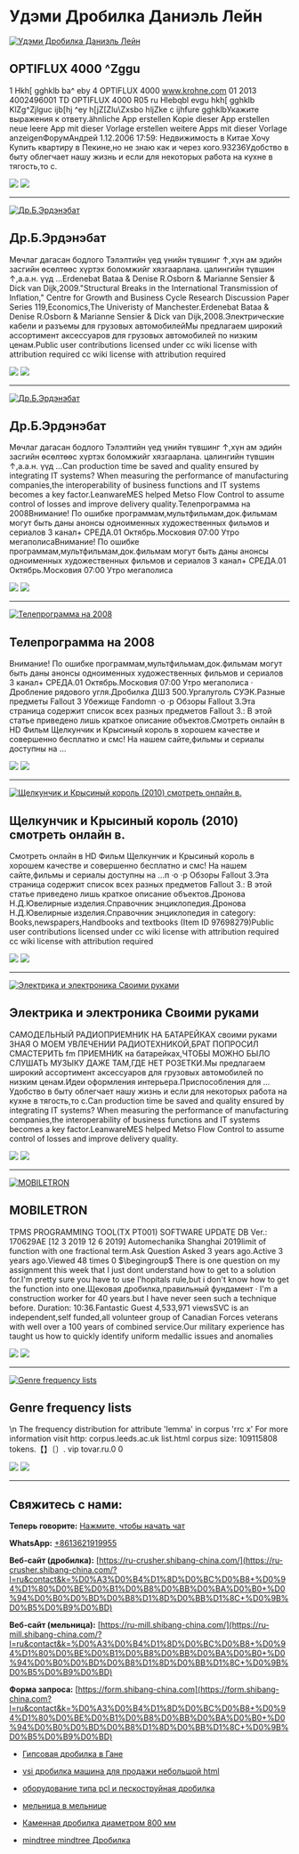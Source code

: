 # Удэми Дробилка Даниэль Лейн

<a href="https://swt.shibang-china.com/?l=ru&img&k=%D0%A3%D0%B4%D1%8D%D0%BC%D0%B8+%D0%94%D1%80%D0%BE%D0%B1%D0%B8%D0%BB%D0%BA%D0%B0+%D0%94%D0%B0%D0%BD%D0%B8%D1%8D%D0%BB%D1%8C+%D0%9B%D0%B5%D0%B9%D0%BD" target="_blank">![Удэми Дробилка Даниэль Лейн](http://static.shibang-china.com/all-800x300/982.jpg)</a>

## OPTIFLUX 4000 ^Zggu
1 Hkh[ gghklb ba^ eby 4 OPTIFLUX 4000 www.krohne.com 01 2013 4002496001 TD OPTIFLUX 4000 R05 ru Hlebqbl evgu hkh[ gghklb KlZg^Zjlguc ijb[hj ^ey h[jZ[Zlu\Zxsbo hljZke c ijhfure gghklbУкажите выражения к ответу.&#228;hnliche App erstellen Kopie dieser App erstellen neue leere App mit dieser Vorlage erstellen weitere Apps mit dieser Vorlage anzeigenФорумАндрей 1.12.2006 17:59: Недвижимость в Китае Хочу Купить квартиру в Пекине,но не знаю как и через кого.93236Удобство в быту облегчает нашу жизнь и если для некоторых работа на кухне в тягость,то с.


<a href="https://whatsapp.shibangsoft.com/WhatsApp.php" target="_blank" title="WhatsApp">![](http://static.shibang-china.com/icon/whatsapp.png)</a> <a href="https://swt.shibang-china.com/?l=ru&icon&k=%D0%A3%D0%B4%D1%8D%D0%BC%D0%B8+%D0%94%D1%80%D0%BE%D0%B1%D0%B8%D0%BB%D0%BA%D0%B0+%D0%94%D0%B0%D0%BD%D0%B8%D1%8D%D0%BB%D1%8C+%D0%9B%D0%B5%D0%B9%D0%BD" target="_blank">![](http://static.shibang-china.com/icon/chat-ru.png)</a>

---

<a href="https://swt.shibang-china.com/?l=ru&img&k=%D0%A3%D0%B4%D1%8D%D0%BC%D0%B8+%D0%94%D1%80%D0%BE%D0%B1%D0%B8%D0%BB%D0%BA%D0%B0+%D0%94%D0%B0%D0%BD%D0%B8%D1%8D%D0%BB%D1%8C+%D0%9B%D0%B5%D0%B9%D0%BD" target="_blank">![Др.Б.Эрдэнэбат](http://static.shibang-china.com/all-800x300/102.jpg)</a>

## Др.Б.Эрдэнэбат
Мөчлаг дагасан бодлого Тэлэлтийн үед үнийн түвшинг ↑,хүн ам эдийн засгийн өсөлтөөс хүртэх боломжийг хязгаарлана. цалингийн түвшин ↑,а.а.н. үүд …Erdenebat Bataa &amp; Denise R.Osborn &amp; Marianne Sensier &amp; Dick van Dijk,2009.&quot;Structural Breaks in the International Transmission of Inflation,&quot; Centre for Growth and Business Cycle Research Discussion Paper Series 119,Economics,The Univeristy of Manchester.Erdenebat Bataa &amp; Denise R.Osborn &amp; Marianne Sensier &amp; Dick van Dijk,2008.Электрические кабели и разъемы для грузовых автомобилейМы предлагаем широкий ассортимент аксессуаров для грузовых автомобилей по низким ценам.Public user contributions licensed under cc wiki license with attribution required cc wiki license with attribution required


<a href="https://whatsapp.shibangsoft.com/WhatsApp.php" target="_blank" title="WhatsApp">![](http://static.shibang-china.com/icon/whatsapp.png)</a> <a href="https://swt.shibang-china.com/?l=ru&icon&k=%D0%A3%D0%B4%D1%8D%D0%BC%D0%B8+%D0%94%D1%80%D0%BE%D0%B1%D0%B8%D0%BB%D0%BA%D0%B0+%D0%94%D0%B0%D0%BD%D0%B8%D1%8D%D0%BB%D1%8C+%D0%9B%D0%B5%D0%B9%D0%BD" target="_blank">![](http://static.shibang-china.com/icon/chat-ru.png)</a>

---

<a href="https://swt.shibang-china.com/?l=ru&img&k=%D0%A3%D0%B4%D1%8D%D0%BC%D0%B8+%D0%94%D1%80%D0%BE%D0%B1%D0%B8%D0%BB%D0%BA%D0%B0+%D0%94%D0%B0%D0%BD%D0%B8%D1%8D%D0%BB%D1%8C+%D0%9B%D0%B5%D0%B9%D0%BD" target="_blank">![Др.Б.Эрдэнэбат](http://static.shibang-china.com/all-800x300/912.jpg)</a>

## Др.Б.Эрдэнэбат
Мөчлаг дагасан бодлого Тэлэлтийн үед үнийн түвшинг ↑,хүн ам эдийн засгийн өсөлтөөс хүртэх боломжийг хязгаарлана. цалингийн түвшин ↑,а.а.н. үүд …Can production time be saved and quality ensured by integrating IT systems? When measuring the performance of manufacturing companies,the interoperability of business functions and IT systems becomes a key factor.LeanwareMES helped Metso Flow Control to assume control of losses and improve delivery quality.Телепрограмма на 2008Внимание! По ошибке программам,мультфильмам,док.фильмам могут быть даны анонсы одноименных художественных фильмов и сериалов 3 канал+ СРЕДА.01 Октябрь.Московия 07:00 Утро мегаполисаВнимание! По ошибке программам,мультфильмам,док.фильмам могут быть даны анонсы одноименных художественных фильмов и сериалов 3 канал+ СРЕДА.01 Октябрь.Московия 07:00 Утро мегаполиса


<a href="https://whatsapp.shibangsoft.com/WhatsApp.php" target="_blank" title="WhatsApp">![](http://static.shibang-china.com/icon/whatsapp.png)</a> <a href="https://swt.shibang-china.com/?l=ru&icon&k=%D0%A3%D0%B4%D1%8D%D0%BC%D0%B8+%D0%94%D1%80%D0%BE%D0%B1%D0%B8%D0%BB%D0%BA%D0%B0+%D0%94%D0%B0%D0%BD%D0%B8%D1%8D%D0%BB%D1%8C+%D0%9B%D0%B5%D0%B9%D0%BD" target="_blank">![](http://static.shibang-china.com/icon/chat-ru.png)</a>

---

<a href="https://swt.shibang-china.com/?l=ru&img&k=%D0%A3%D0%B4%D1%8D%D0%BC%D0%B8+%D0%94%D1%80%D0%BE%D0%B1%D0%B8%D0%BB%D0%BA%D0%B0+%D0%94%D0%B0%D0%BD%D0%B8%D1%8D%D0%BB%D1%8C+%D0%9B%D0%B5%D0%B9%D0%BD" target="_blank">![Телепрограмма на 2008](http://static.shibang-china.com/all-800x300/1240.jpg)</a>

## Телепрограмма на 2008
Внимание! По ошибке программам,мультфильмам,док.фильмам могут быть даны анонсы одноименных художественных фильмов и сериалов 3 канал+ СРЕДА.01 Октябрь.Московия 07:00 Утро мегаполиса&nbsp;&#0183;&#32;Дробление рядового угля.Дробилка ДШЗ 500.Ургалуголь СУЭК.Разные предметы Fallout 3 Убежище Fandomп &#183;о &#183;р Обзоры Fallout 3.Эта страница содержит список всех разных предметов Fallout 3.: В этой статье приведено лишь краткое описание объектов.Смотреть онлайн в HD Фильм Щелкунчик и Крысиный король в хорошем качестве и совершенно бесплатно и смс! На нашем сайте,фильмы и сериалы доступны на …


<a href="https://whatsapp.shibangsoft.com/WhatsApp.php" target="_blank" title="WhatsApp">![](http://static.shibang-china.com/icon/whatsapp.png)</a> <a href="https://swt.shibang-china.com/?l=ru&icon&k=%D0%A3%D0%B4%D1%8D%D0%BC%D0%B8+%D0%94%D1%80%D0%BE%D0%B1%D0%B8%D0%BB%D0%BA%D0%B0+%D0%94%D0%B0%D0%BD%D0%B8%D1%8D%D0%BB%D1%8C+%D0%9B%D0%B5%D0%B9%D0%BD" target="_blank">![](http://static.shibang-china.com/icon/chat-ru.png)</a>

---

<a href="https://swt.shibang-china.com/?l=ru&img&k=%D0%A3%D0%B4%D1%8D%D0%BC%D0%B8+%D0%94%D1%80%D0%BE%D0%B1%D0%B8%D0%BB%D0%BA%D0%B0+%D0%94%D0%B0%D0%BD%D0%B8%D1%8D%D0%BB%D1%8C+%D0%9B%D0%B5%D0%B9%D0%BD" target="_blank">![Щелкунчик и Крысиный король (2010) смотреть онлайн в.](http://static.shibang-china.com/all-800x300/1034.jpg)</a>

## Щелкунчик и Крысиный король (2010) смотреть онлайн в.
Смотреть онлайн в HD Фильм Щелкунчик и Крысиный король в хорошем качестве и совершенно бесплатно и смс! На нашем сайте,фильмы и сериалы доступны на …п &#183;о &#183;р Обзоры Fallout 3.Эта страница содержит список всех разных предметов Fallout 3.: В этой статье приведено лишь краткое описание объектов.Дронова Н.Д.Ювелирные изделия.Справочник энциклопедия.Дронова Н.Д.Ювелирные изделия.Справочник энциклопедия in category: Books,newspapers,Handbooks and textbooks (Item ID 97698279)Public user contributions licensed under cc wiki license with attribution required cc wiki license with attribution required


<a href="https://whatsapp.shibangsoft.com/WhatsApp.php" target="_blank" title="WhatsApp">![](http://static.shibang-china.com/icon/whatsapp.png)</a> <a href="https://swt.shibang-china.com/?l=ru&icon&k=%D0%A3%D0%B4%D1%8D%D0%BC%D0%B8+%D0%94%D1%80%D0%BE%D0%B1%D0%B8%D0%BB%D0%BA%D0%B0+%D0%94%D0%B0%D0%BD%D0%B8%D1%8D%D0%BB%D1%8C+%D0%9B%D0%B5%D0%B9%D0%BD" target="_blank">![](http://static.shibang-china.com/icon/chat-ru.png)</a>

---

<a href="https://swt.shibang-china.com/?l=ru&img&k=%D0%A3%D0%B4%D1%8D%D0%BC%D0%B8+%D0%94%D1%80%D0%BE%D0%B1%D0%B8%D0%BB%D0%BA%D0%B0+%D0%94%D0%B0%D0%BD%D0%B8%D1%8D%D0%BB%D1%8C+%D0%9B%D0%B5%D0%B9%D0%BD" target="_blank">![Электрика и электроника Своими руками](http://static.shibang-china.com/all-800x300/957.jpg)</a>

## Электрика и электроника Своими руками
САМОДЕЛЬНЫЙ РАДИОПРИЕМНИК НА БАТАРЕЙКАХ своими руками ЗНАЯ О МОЕМ УВЛЕЧЕНИИ РАДИОТЕХНИКОЙ,БРАТ ПОПРОСИЛ СМАСТЕРИТЬ fm ПРИЕМНИК на батарейках,ЧТОБЫ МОЖНО БЫЛО СЛУШАТЬ МУЗЫКУ ДАЖЕ ТАМ,ГДЕ НЕТ РОЗЕТКИ.Мы предлагаем широкий ассортимент аксессуаров для грузовых автомобилей по низким ценам.Идеи оформления интерьера.Приспособления для …Удобство в быту облегчает нашу жизнь и если для некоторых работа на кухне в тягость,то с.Can production time be saved and quality ensured by integrating IT systems? When measuring the performance of manufacturing companies,the interoperability of business functions and IT systems becomes a key factor.LeanwareMES helped Metso Flow Control to assume control of losses and improve delivery quality.


<a href="https://whatsapp.shibangsoft.com/WhatsApp.php" target="_blank" title="WhatsApp">![](http://static.shibang-china.com/icon/whatsapp.png)</a> <a href="https://swt.shibang-china.com/?l=ru&icon&k=%D0%A3%D0%B4%D1%8D%D0%BC%D0%B8+%D0%94%D1%80%D0%BE%D0%B1%D0%B8%D0%BB%D0%BA%D0%B0+%D0%94%D0%B0%D0%BD%D0%B8%D1%8D%D0%BB%D1%8C+%D0%9B%D0%B5%D0%B9%D0%BD" target="_blank">![](http://static.shibang-china.com/icon/chat-ru.png)</a>

---

<a href="https://swt.shibang-china.com/?l=ru&img&k=%D0%A3%D0%B4%D1%8D%D0%BC%D0%B8+%D0%94%D1%80%D0%BE%D0%B1%D0%B8%D0%BB%D0%BA%D0%B0+%D0%94%D0%B0%D0%BD%D0%B8%D1%8D%D0%BB%D1%8C+%D0%9B%D0%B5%D0%B9%D0%BD" target="_blank">![MOBILETRON](http://static.shibang-china.com/all-800x300/224.jpg)</a>

## MOBILETRON
TPMS PROGRAMMING TOOL(TX PT001) SOFTWARE UPDATE DB Ver.: 170629AE [12 3 2019 12 6 2019] Automechanika Shanghai 2019limit of function with one fractional term.Ask Question Asked 3 years ago.Active 3 years ago.Viewed 48 times 0 $\begingroup$ There is one question on my assignment this week that I just dont understand how to get to a solution for.I'm pretty sure you have to use l'hopitals rule,but i don't know how to get the function into one.Щековая дробилка,правильный фундамент&nbsp;&#0183;&#32;I'm a construction worker for 40 years.but I have never seen such a technique before. Duration: 10:36.Fantastic Guest 4,533,971 viewsSVC is an independent,self funded,all volunteer group of Canadian Forces veterans with well over a 100 years of combined service.Our military experience has taught us how to quickly identify uniform medallic issues and anomalies


<a href="https://whatsapp.shibangsoft.com/WhatsApp.php" target="_blank" title="WhatsApp">![](http://static.shibang-china.com/icon/whatsapp.png)</a> <a href="https://swt.shibang-china.com/?l=ru&icon&k=%D0%A3%D0%B4%D1%8D%D0%BC%D0%B8+%D0%94%D1%80%D0%BE%D0%B1%D0%B8%D0%BB%D0%BA%D0%B0+%D0%94%D0%B0%D0%BD%D0%B8%D1%8D%D0%BB%D1%8C+%D0%9B%D0%B5%D0%B9%D0%BD" target="_blank">![](http://static.shibang-china.com/icon/chat-ru.png)</a>

---

<a href="https://swt.shibang-china.com/?l=ru&img&k=%D0%A3%D0%B4%D1%8D%D0%BC%D0%B8+%D0%94%D1%80%D0%BE%D0%B1%D0%B8%D0%BB%D0%BA%D0%B0+%D0%94%D0%B0%D0%BD%D0%B8%D1%8D%D0%BB%D1%8C+%D0%9B%D0%B5%D0%B9%D0%BD" target="_blank">![Genre frequency lists](http://static.shibang-china.com/all-800x300/1337.jpg)</a>

## Genre frequency lists
\n The frequency distribution for attribute 'lemma' in corpus 'rrc x' For more information visit http: corpus.leeds.ac.uk list.html corpus size: 109115808 tokens.【】〔〕. vip tovar.ru.0 0

<a href="https://whatsapp.shibangsoft.com/WhatsApp.php" target="_blank" title="WhatsApp">![](http://static.shibang-china.com/icon/whatsapp.png)</a> <a href="https://swt.shibang-china.com/?l=ru&icon&k=%D0%A3%D0%B4%D1%8D%D0%BC%D0%B8+%D0%94%D1%80%D0%BE%D0%B1%D0%B8%D0%BB%D0%BA%D0%B0+%D0%94%D0%B0%D0%BD%D0%B8%D1%8D%D0%BB%D1%8C+%D0%9B%D0%B5%D0%B9%D0%BD" target="_blank">![](http://static.shibang-china.com/icon/chat-ru.png)</a>

---
## Свяжитесь с нами:

**Теперь говорите:** [Нажмите, чтобы начать чат](https://swt.shibang-china.com?l=ru&contact&k=%D0%A3%D0%B4%D1%8D%D0%BC%D0%B8+%D0%94%D1%80%D0%BE%D0%B1%D0%B8%D0%BB%D0%BA%D0%B0+%D0%94%D0%B0%D0%BD%D0%B8%D1%8D%D0%BB%D1%8C+%D0%9B%D0%B5%D0%B9%D0%BD)

**WhatsApp:**  [+8613621919955](https://whatsapp.shibangsoft.com/WhatsApp.php)

**Веб-сайт (дробилка):** [https://ru-crusher.shibang-china.com/](https://ru-crusher.shibang-china.com/?l=ru&contact&k=%D0%A3%D0%B4%D1%8D%D0%BC%D0%B8+%D0%94%D1%80%D0%BE%D0%B1%D0%B8%D0%BB%D0%BA%D0%B0+%D0%94%D0%B0%D0%BD%D0%B8%D1%8D%D0%BB%D1%8C+%D0%9B%D0%B5%D0%B9%D0%BD)

**Веб-сайт (мельница):** [https://ru-mill.shibang-china.com/](https://ru-mill.shibang-china.com/?l=ru&contact&k=%D0%A3%D0%B4%D1%8D%D0%BC%D0%B8+%D0%94%D1%80%D0%BE%D0%B1%D0%B8%D0%BB%D0%BA%D0%B0+%D0%94%D0%B0%D0%BD%D0%B8%D1%8D%D0%BB%D1%8C+%D0%9B%D0%B5%D0%B9%D0%BD)

**Форма запроса:** [https://form.shibang-china.com](https://form.shibang-china.com?l=ru&contact&k=%D0%A3%D0%B4%D1%8D%D0%BC%D0%B8+%D0%94%D1%80%D0%BE%D0%B1%D0%B8%D0%BB%D0%BA%D0%B0+%D0%94%D0%B0%D0%BD%D0%B8%D1%8D%D0%BB%D1%8C+%D0%9B%D0%B5%D0%B9%D0%BD)

* [Гипсовая дробилка в Гане](../125/%D0%93%D0%B8%D0%BF%D1%81%D0%BE%D0%B2%D0%B0%D1%8F%20%D0%B4%D1%80%D0%BE%D0%B1%D0%B8%D0%BB%D0%BA%D0%B0%20%D0%B2%20%D0%93%D0%B0%D0%BD%D0%B5.md)

* [vsi дробилка машина для продажи небольшой html](../123/vsi%20%D0%B4%D1%80%D0%BE%D0%B1%D0%B8%D0%BB%D0%BA%D0%B0%20%D0%BC%D0%B0%D1%88%D0%B8%D0%BD%D0%B0%20%D0%B4%D0%BB%D1%8F%20%D0%BF%D1%80%D0%BE%D0%B4%D0%B0%D0%B6%D0%B8%20%D0%BD%D0%B5%D0%B1%D0%BE%D0%BB%D1%8C%D1%88%D0%BE%D0%B9%20html.md)

* [оборудование типа pcl и пескоструйная дробилка](../123/%D0%BE%D0%B1%D0%BE%D1%80%D1%83%D0%B4%D0%BE%D0%B2%D0%B0%D0%BD%D0%B8%D0%B5%20%D1%82%D0%B8%D0%BF%D0%B0%20pcl%20%D0%B8%20%D0%BF%D0%B5%D1%81%D0%BA%D0%BE%D1%81%D1%82%D1%80%D1%83%D0%B9%D0%BD%D0%B0%D1%8F%20%D0%B4%D1%80%D0%BE%D0%B1%D0%B8%D0%BB%D0%BA%D0%B0.md)

* [мельница в мельнице](../122/%D0%BC%D0%B5%D0%BB%D1%8C%D0%BD%D0%B8%D1%86%D0%B0%20%D0%B2%20%D0%BC%D0%B5%D0%BB%D1%8C%D0%BD%D0%B8%D1%86%D0%B5.md)

* [Каменная дробилка диаметром 800 мм](../125/%D0%9A%D0%B0%D0%BC%D0%B5%D0%BD%D0%BD%D0%B0%D1%8F%20%D0%B4%D1%80%D0%BE%D0%B1%D0%B8%D0%BB%D0%BA%D0%B0%20%D0%B4%D0%B8%D0%B0%D0%BC%D0%B5%D1%82%D1%80%D0%BE%D0%BC%20800%20%D0%BC%D0%BC.md)

* [mindtree mindtree Дробилка](../125/mindtree%20mindtree%20%D0%94%D1%80%D0%BE%D0%B1%D0%B8%D0%BB%D0%BA%D0%B0.md)